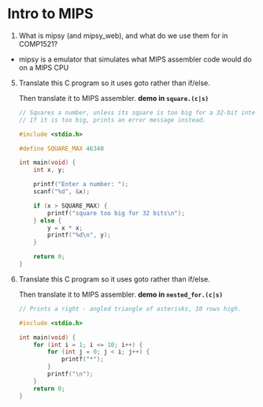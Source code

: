 # Intro to MIPS



1. What is mipsy (and mipsy_web), and what do we use them for in COMP1521?

- mipsy is a emulator that simulates what MIPS assembler code would do on a MIPS CPU



5. Translate this C program so it uses goto rather than if/else.

   Then translate it to MIPS assembler.   **demo in `square.(c|s)`**

   ```c
   // Squares a number, unless its square is too big for a 32-bit integer.
   // If it is too big, prints an error message instead.
   
   #include <stdio.h>
   
   #define SQUARE_MAX 46340
   
   int main(void) {
       int x, y;
   
       printf("Enter a number: ");
       scanf("%d", &x);
   
       if (x > SQUARE_MAX) {
           printf("square too big for 32 bits\n");
       } else {
           y = x * x;
           printf("%d\n", y);
       }
   
       return 0;
   }
   ```



8. Translate this C program so it uses goto rather than if/else.

   Then translate it to MIPS assembler. **demo in `nested_for.(c|s)`**

   ```c
   // Prints a right - angled triangle of asterisks, 10 rows high.
   
   #include <stdio.h>
   
   int main(void) {
       for (int i = 1; i <= 10; i++) {
           for (int j = 0; j < i; j++) {
               printf("*");
           }
           printf("\n");
       }
       return 0;
   }
   ```